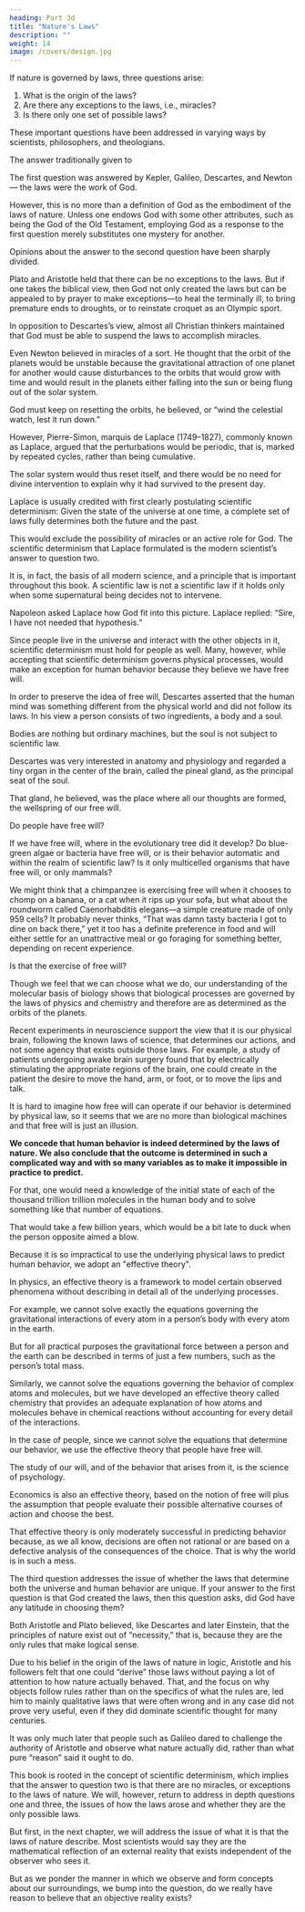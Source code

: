 ```yaml
---
heading: Part 3d
title: "Nature's Laws"
description: ""
weight: 14
image: /covers/design.jpg
---
```



If nature is governed by laws, three questions arise:

1. What is the origin of the laws?
2. Are there any exceptions to the laws, i.e., miracles?
3. Is there only one set of possible laws?

These important questions have been addressed in varying ways by scientists, philosophers, and theologians. 

The answer traditionally given to 

The first question was answered by Kepler, Galileo, Descartes, and Newton— the laws were the work of God.

However, this is no more than a definition of God as the embodiment of the laws of nature. Unless one endows God with some other attributes, such as being the God of the Old Testament, employing God as a response to the first question merely substitutes one mystery for another.

<!-- So if we involve God in the answer to the first question, the real crunch comes with the second question: Are there miracles, exceptions to the laws? -->

Opinions about the answer to the second question have been sharply divided. 

Plato and Aristotle held that there can be no exceptions to the laws. But if one takes the biblical view, then God not only created the laws but can be appealed to by prayer to make exceptions—to heal the terminally ill, to bring premature ends to droughts, or to reinstate croquet as an Olympic sport. 

In opposition to Descartes’s view, almost all Christian thinkers maintained that God must be able to suspend the laws to accomplish miracles. 

Even Newton believed in miracles of a sort. He thought that the orbit of the planets would be unstable because the gravitational attraction of one planet for another would cause disturbances to the orbits that would grow with time and would result in the planets either falling into the sun or being flung out of the solar system.

God must keep on resetting the orbits, he believed, or “wind the celestial watch, lest it run down.” 

However, Pierre-Simon, marquis de Laplace (1749–1827), commonly known as Laplace, argued that the perturbations would be periodic, that is, marked by repeated cycles, rather than being cumulative. 

The solar system would thus reset itself, and there would be no need for divine intervention to explain why it had survived to the present day.

Laplace is usually credited with first clearly postulating scientific determinism: Given the state of the universe at one time, a complete set of laws fully determines both the future and the past. 

This would exclude the possibility of miracles or an active role for God. The scientific determinism that Laplace formulated is the modern scientist’s answer to question two. 

It is, in fact, the basis of all modern science, and a principle that is important throughout this book. A scientific law is not a scientific law if it holds only when some supernatural being decides not to intervene. 

Napoleon asked Laplace how God fit into this picture. Laplace replied: “Sire, I have not needed that hypothesis.”

Since people live in the universe and interact with the other objects in it, scientific determinism must hold for people as well. Many, however, while accepting that scientific determinism governs physical processes, would make an exception for human behavior because they believe we have free will. 


In order to preserve the idea of free will, Descartes asserted that the human mind was something different from the physical world and did not follow its laws. In his view a person consists of two ingredients, a body and a soul.

Bodies are nothing but ordinary machines, but the soul is not subject to scientific law.

Descartes was very interested in anatomy and physiology and regarded a tiny organ in the center of the brain, called the pineal gland, as the principal seat of the soul. 

That gland, he believed, was the place where all our thoughts are formed, the wellspring of our free will.

Do people have free will? 

If we have free will, where in the evolutionary tree did it develop? Do blue-green algae or bacteria have free will, or is their behavior automatic and within the realm of scientific law? Is it only multicelled organisms that have free will, or only mammals? 

We might think that a chimpanzee is exercising free will when it chooses to chomp on a banana, or a cat when it rips up your sofa, but what about the roundworm called Caenorhabditis elegans—a simple creature made of only 959 cells? It probably never thinks, “That was damn tasty bacteria I got to dine on back there,” yet it too has a definite preference in food and will either settle for an unattractive meal or go foraging for something better, depending on recent experience. 

Is that the exercise of free will?

Though we feel that we can choose what we do, our understanding of the molecular basis of biology shows that biological processes are governed by the laws of physics and chemistry and therefore are as determined as the orbits of the planets. 

Recent experiments in neuroscience support the view that it is our physical brain, following the known laws of science, that determines our actions, and not some agency that exists outside those laws. For example, a study of patients undergoing awake brain surgery found that by electrically stimulating the appropriate regions of the brain, one could create in the patient the desire to move the hand, arm, or foot, or to move the lips and talk. 

It is hard to imagine how free will can operate if our behavior is determined by physical law, so it seems that we are no more than biological machines and that free will is just an illusion.

**We concede that human behavior is indeed determined by the laws of nature. We also conclude that the outcome is determined in such a complicated way and with so many variables as to make it impossible in practice to predict.** 

For that, one would need a knowledge of the initial state of each of the thousand trillion trillion molecules in the human body and to solve something like that number of equations.

That would take a few billion years, which would be a bit late to duck when the person opposite aimed a blow.

Because it is so impractical to use the underlying physical laws to predict human behavior, we adopt an "effective theory". 

In physics, an effective theory is a framework to model certain observed phenomena without describing in detail all of the underlying processes.

For example, we cannot solve exactly the equations governing the gravitational interactions of every atom in a person’s body with every atom in the earth. 

But for all practical purposes the gravitational force between a person and the earth can be described in terms of just a few numbers, such as the person’s total mass. 

Similarly, we cannot solve the equations governing the behavior of complex atoms and molecules, but we have developed an effective theory called chemistry that provides an adequate explanation of how atoms and molecules behave in chemical reactions without accounting for every detail of the interactions. 

In the case of people, since we cannot solve the equations that determine our behavior, we use the effective theory that people have free will. 



The study of our will, and of the behavior that arises from it, is the science of psychology.

Economics is also an effective theory, based on the notion of free will plus the assumption that people evaluate their possible alternative courses of action and choose the best.

That effective theory is only moderately successful in predicting behavior because, as we all know, decisions are often not rational or are based on a defective analysis of the consequences of the choice. That is why the world is in such a mess.

The third question addresses the issue of whether the laws that determine both the universe and human behavior are unique. If your answer to the first question is that God created the laws, then this question asks, did God have any latitude in choosing them?

Both Aristotle and Plato believed, like Descartes and later Einstein, that the principles of nature exist out of “necessity,” that is, because they are the only rules that make logical sense. 

Due to his belief in the origin of the laws of nature in logic, Aristotle and his followers felt that one could “derive” those laws without paying a lot of attention to how nature actually behaved. That, and the focus on why objects follow rules rather than on the specifics of what the rules are, led him to mainly qualitative laws that were often wrong and in any case did not prove very useful, even if they did dominate scientific thought for many centuries. 

It was only much later that people such as Galileo dared to challenge the authority of Aristotle and observe what nature actually did, rather than what pure “reason” said it ought to do.

This book is rooted in the concept of scientific determinism, which implies that the answer to question two is that there are no miracles, or exceptions to the laws of nature. We will, however, return to address in depth questions one and three, the issues of how the laws arose and whether they are the only possible laws. 

But first, in the next chapter, we will address the issue of what it is that the laws of nature describe. Most scientists would say they are the mathematical reflection of an external reality that exists independent of the observer who sees it. 

But as we ponder the manner in which we observe and form concepts about our surroundings, we bump into the question, do we really have reason to believe that an objective reality exists?
